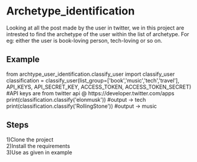 # Archetype_identification
Looking at all the post made by the user in twitter, we in this project are intrested to find the archetype of the user within the list of archetype. For eg: either the user is book-loving person, tech-loving or so on.

<h2>Example</h2>
 from archtype_user_identification.classify_user import classify_user</br>
 classification = classify_user(list_group=['book','music','tech','travel'], API_KEYS, API_SECRET_KEY, ACCESS_TOKEN,   ACCESS_TOKEN_SECRET) #API keys are from twitter api @ https://developer.twitter.com/apps</br>
 print(classification.classify('elonmusk')) #output -> tech</br>
 print(classification.classify('RollingStone')) #output -> music</br>

<h2>Steps</h2>
1)Clone the project</br>
2)Install the requirements</br>
3)Use as given in example
